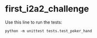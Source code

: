 # first_i2a2_challenge

Use this line to run the tests:

```
python -m unittest tests.test_poker_hand
```
